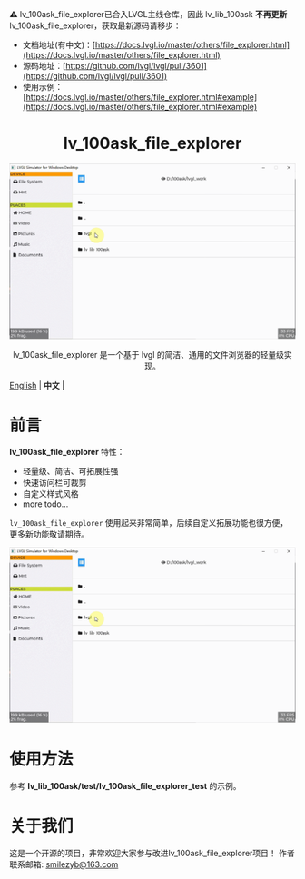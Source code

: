 
⚠️  lv_100ask_file_explorer已合入LVGL主线仓库，因此 lv_lib_100ask **不再更新** lv_100ask_file_explorer，获取最新源码请移步：

- 文档地址(有中文)：[https://docs.lvgl.io/master/others/file_explorer.html](https://docs.lvgl.io/master/others/file_explorer.html)
- 源码地址：[https://github.com/lvgl/lvgl/pull/3601](https://github.com/lvgl/lvgl/pull/3601)
- 使用示例：[https://docs.lvgl.io/master/others/file_explorer.html#example](https://docs.lvgl.io/master/others/file_explorer.html#example)


<h1 align="center"> lv_100ask_file_explorer</h1>

<p align="center">
<img src="lv_100ask_file_explorer_demo.gif">
</p>
<p align="center">
lv_100ask_file_explorer 是一个基于 lvgl 的简洁、通用的文件浏览器的轻量级实现。
</p>


[English](README.md) | **中文** |


# 前言
**lv_100ask_file_explorer** 特性：

- 轻量级、简洁、可拓展性强
- 快速访问栏可裁剪
- 自定义样式风格
- more todo...

`lv_100ask_file_explorer` 使用起来非常简单，后续自定义拓展功能也很方便，更多新功能敬请期待。

![](./lv_100ask_file_explorer_demo.gif)


# 使用方法

参考 **lv_lib_100ask/test/lv_100ask_file_explorer_test** 的示例。


# 关于我们
这是一个开源的项目，非常欢迎大家参与改进lv_100ask_file_explorer项目！
作者联系邮箱: smilezyb@163.com